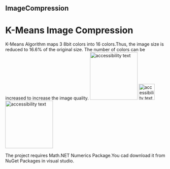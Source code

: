 ## ImageCompression
# K-Means Image Compression
K-Means Algorithm maps 3 8bit colors into 16 colors.Thus, the image size is reduced to 16.6% of the original size.
The number of colors can be increased to increase the image quality.
<img src="https://i.ibb.co/DRkRrQs/54654654.png" width="150" hight="100" alt="accessibility text"> <img src="https://image.flaticon.com/icons/svg/60/60758.svg" width="50" hight="50" alt="accessibility text"> <img src="https://i.ibb.co/GCkLQ3d/46546854865.png" width="150" hight="100" alt="accessibility text">

The project requires Math.NET Numerics Package.You cad download it from NuGet Packages in visual studio.
